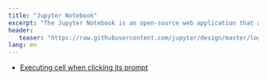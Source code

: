 ```yaml
---
title: "Jupyter Notebook"
excerpt: "The Jupyter Notebook is an open-source web application that allows you to create and share documents that contain live code, equations, visualizations and narrative text."
header:
   teaser: "https://raw.githubusercontent.com/jupyter/design/master/logos/Rectangle%20Logo/rectanglelogo-blacktext-blackbody-blackplanets/rectanglelogo-blacktext-blackbody-blackplanets.svg"
lang: en
---
```


- [Executing cell when clicking its prompt](https://github.com/jupyter/notebook/pull/3535)
